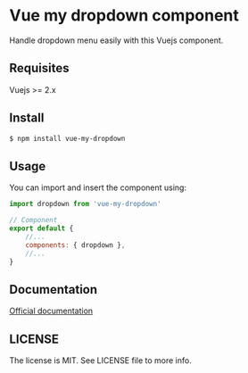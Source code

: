 # Vue my dropdown component
Handle dropdown menu easily with this Vuejs component.

## Requisites
Vuejs >= 2.x

## Install
```bash
$ npm install vue-my-dropdown
```

## Usage 
You can import and insert the component using:

```javascript
import dropdown from 'vue-my-dropdown'

// Component 
export default {
    //...
    components: { dropdown },
    //...
}
```

## Documentation
[Official documentation](https://davidnotplay.github.io/vue-my-dropdown/)

## LICENSE
The license is MIT. See LICENSE file to more info.